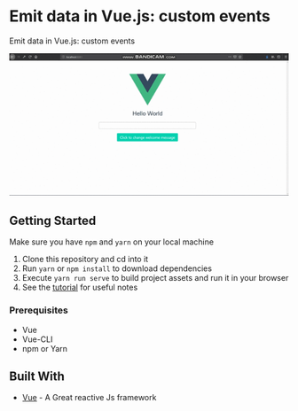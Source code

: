 # Emit data in Vue.js: custom events

Emit data in Vue.js: custom events

![application screenshot](src/assets/demo.gif "Use vue custom events to communicate to your parent component from the child")

## Getting Started
Make sure you have `npm` and `yarn` on your local machine

1. Clone this repository and cd into it
2. Run `yarn` or `npm install` to download dependencies
3. Execute `yarn run serve` to build project assets and run it in your browser
4. See the [tutorial](https://pusher.com/tutorials/vue-custom-events) for useful notes 

### Prerequisites

* Vue
* Vue-CLI
* npm or Yarn

## Built With

* [Vue](https://vuejs.org/) - A Great reactive Js framework
